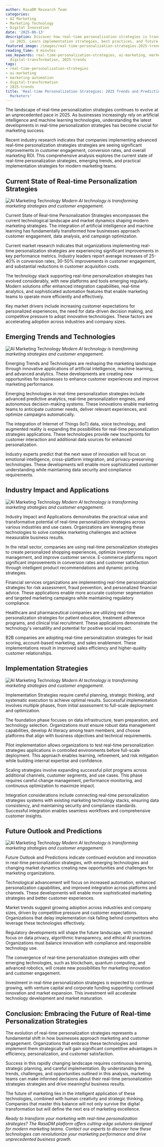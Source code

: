 ```yaml
---
author: RasaDM Research Team
categories:
- AI Marketing
- Marketing Technology
- Digital Innovation
date: '2025-06-13'
description: Discover how real-time personalization strategies is transforming marketing
  in 2025. Learn implementation strategies, best practices, and future trends.
featured_image: /images/real-time-personalization-strategies-2025-trends-and-predictions-for-modern-marketers-2025-06-13.jpg
reading_time: 9 minutes
seo_keywords: real-time-personalization-strategies, ai-marketing, marketing-automation,
  digital-transformation, 2025-trends
tags:
- real-time-personalization-strategies
- ai-marketing
- marketing-automation
- digital-transformation
- 2025-trends
title: 'Real-time Personalization Strategies: 2025 Trends and Predictions for Modern
  Marketers'
---
```


The landscape of real-time personalization strategies continues to evolve at an unprecedented pace in 2025. As businesses increasingly rely on artificial intelligence and machine learning technologies, understanding the latest developments in real-time personalization strategies has become crucial for marketing success.

Recent industry research indicates that companies implementing advanced real-time personalization strategies strategies are seeing significant improvements in customer engagement, conversion rates, and overall marketing ROI. This comprehensive analysis explores the current state of real-time personalization strategies, emerging trends, and practical implementation strategies for modern marketing teams.

## Current State of Real-time Personalization Strategies

![AI Marketing Technology](https://images.unsplash.com/photo-1677442136019-21780ecad995?w=800&h=400&fit=crop&auto=format "Advanced AI marketing technology and automation")
*Modern AI technology is transforming marketing strategies and customer engagement.*


Current State of Real-time Personalization Strategies encompasses the current technological landscape and market dynamics shaping modern marketing strategies. The integration of artificial intelligence and machine learning has fundamentally transformed how businesses approach customer engagement, data analysis, and campaign optimization.

Current market research indicates that organizations implementing real-time personalization strategies are experiencing significant improvements in key performance metrics. Industry leaders report average increases of 25-40% in conversion rates, 30-50% improvements in customer engagement, and substantial reductions in customer acquisition costs.

The technology stack supporting real-time personalization strategies has evolved considerably, with new platforms and tools emerging regularly. Modern solutions offer enhanced integration capabilities, real-time analytics, and sophisticated automation features that enable marketing teams to operate more efficiently and effectively.

Key market drivers include increasing customer expectations for personalized experiences, the need for data-driven decision making, and competitive pressure to adopt innovative technologies. These factors are accelerating adoption across industries and company sizes.

## Emerging Trends and Technologies

![AI Marketing Technology](https://images.unsplash.com/photo-1620712943543-bcc4688e7485?w=800&h=400&fit=crop&auto=format "Advanced AI marketing technology and automation")
*Modern AI technology is transforming marketing strategies and customer engagement.*


Emerging Trends and Technologies are reshaping the marketing landscape through innovative applications of artificial intelligence, machine learning, and advanced analytics. These developments are creating new opportunities for businesses to enhance customer experiences and improve marketing performance.

Emerging technologies in real-time personalization strategies include advanced predictive analytics, real-time personalization engines, and autonomous decision-making systems. These innovations enable marketing teams to anticipate customer needs, deliver relevant experiences, and optimize campaigns automatically.

The integration of Internet of Things (IoT) data, voice technology, and augmented reality is expanding the possibilities for real-time personalization strategies applications. These technologies provide new touchpoints for customer interaction and additional data sources for enhanced personalization.

Industry experts predict that the next wave of innovation will focus on emotional intelligence, cross-platform integration, and privacy-preserving technologies. These developments will enable more sophisticated customer understanding while maintaining data security and compliance requirements.

## Industry Impact and Applications

![AI Marketing Technology](https://images.unsplash.com/photo-1551288049-bebda4e38f71?w=800&h=400&fit=crop&auto=format "Advanced AI marketing technology and automation")
*Modern AI technology is transforming marketing strategies and customer engagement.*


Industry Impact and Applications demonstrates the practical value and transformative potential of real-time personalization strategies across various industries and use cases. Organizations are leveraging these technologies to solve complex marketing challenges and achieve measurable business results.

In the retail sector, companies are using real-time personalization strategies to create personalized shopping experiences, optimize inventory management, and improve customer service. E-commerce platforms report significant improvements in conversion rates and customer satisfaction through intelligent product recommendations and dynamic pricing strategies.

Financial services organizations are implementing real-time personalization strategies for risk assessment, fraud prevention, and personalized financial advice. These applications enable more accurate customer segmentation and targeted marketing campaigns while maintaining regulatory compliance.

Healthcare and pharmaceutical companies are utilizing real-time personalization strategies for patient education, treatment adherence programs, and clinical trial recruitment. These applications demonstrate the technology's versatility and potential for positive social impact.

B2B companies are adopting real-time personalization strategies for lead scoring, account-based marketing, and sales enablement. These implementations result in improved sales efficiency and higher-quality customer relationships.

## Implementation Strategies

![AI Marketing Technology](https://images.unsplash.com/photo-1560472354-b33ff0c44a43?w=800&h=400&fit=crop&auto=format "Advanced AI marketing technology and automation")
*Modern AI technology is transforming marketing strategies and customer engagement.*


Implementation Strategies require careful planning, strategic thinking, and systematic execution to achieve optimal results. Successful implementation involves multiple phases, from initial assessment to full-scale deployment and optimization.

The foundation phase focuses on data infrastructure, team preparation, and technology selection. Organizations must ensure robust data management capabilities, develop AI literacy among team members, and choose platforms that align with business objectives and technical requirements.

Pilot implementation allows organizations to test real-time personalization strategies applications in controlled environments before full-scale deployment. This approach enables learning, refinement, and risk mitigation while building internal expertise and confidence.

Scaling strategies involve expanding successful pilot programs across additional channels, customer segments, and use cases. This phase requires careful change management, performance monitoring, and continuous optimization to maximize impact.

Integration considerations include connecting real-time personalization strategies systems with existing marketing technology stacks, ensuring data consistency, and maintaining security and compliance standards. Successful integration enables seamless workflows and comprehensive customer insights.

## Future Outlook and Predictions

![AI Marketing Technology](https://images.unsplash.com/photo-1518709268805-4e9042af2176?w=800&h=400&fit=crop&auto=format "Advanced AI marketing technology and automation")
*Modern AI technology is transforming marketing strategies and customer engagement.*


Future Outlook and Predictions indicate continued evolution and innovation in real-time personalization strategies, with emerging technologies and changing market dynamics creating new opportunities and challenges for marketing organizations.

Technological advancement will focus on increased automation, enhanced personalization capabilities, and improved integration across platforms and channels. These developments will enable more sophisticated marketing strategies and better customer experiences.

Market trends suggest growing adoption across industries and company sizes, driven by competitive pressure and customer expectations. Organizations that delay implementation risk falling behind competitors who leverage these technologies effectively.

Regulatory developments will shape the future landscape, with increased focus on data privacy, algorithmic transparency, and ethical AI practices. Organizations must balance innovation with compliance and responsible technology use.

The convergence of real-time personalization strategies with other emerging technologies, such as blockchain, quantum computing, and advanced robotics, will create new possibilities for marketing innovation and customer engagement.

Investment in real-time personalization strategies is expected to continue growing, with venture capital and corporate funding supporting continued innovation and market expansion. This investment will accelerate technology development and market maturation.

## Conclusion: Embracing the Future of Real-time Personalization Strategies

The evolution of real-time personalization strategies represents a fundamental shift in how businesses approach marketing and customer engagement. Organizations that embrace these technologies and implement them strategically will gain significant competitive advantages in efficiency, personalization, and customer satisfaction.

Success in this rapidly changing landscape requires continuous learning, strategic planning, and careful implementation. By understanding the trends, challenges, and opportunities outlined in this analysis, marketing teams can make informed decisions about their real-time personalization strategies strategies and drive meaningful business results.

The future of marketing lies in the intelligent application of these technologies, combined with human creativity and strategic thinking. Companies that master this balance will not only survive the digital transformation but will define the next era of marketing excellence.

*Ready to transform your marketing with real-time personalization strategies? The RasaDM platform offers cutting-edge solutions designed for modern marketing teams. Contact our experts to discover how these technologies can revolutionize your marketing performance and drive unprecedented business growth.*